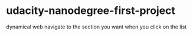 # udacity-nanodegree-first-project
dynamical web navigate to the section you want when you click on the list 
